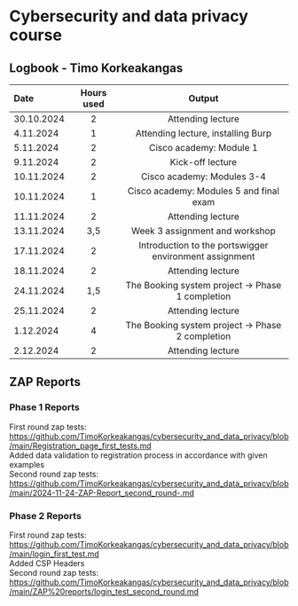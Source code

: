 # Cybersecurity and data privacy course
## Logbook - Timo Korkeakangas
| Date  | Hours used | Output |
| :---         |     :---:      |     :---:      |
| 30.10.2024 | 2 | Attending lecture  |
| 4.11.2024 | 1 | Attending lecture, installing Burp  |
| 5.11.2024 | 2 | Cisco academy: Module 1  |
| 9.11.2024 | 2 | Kick-off lecture  |
| 10.11.2024 | 2 | Cisco academy: Modules 3-4 |
| 10.11.2024 | 1 | Cisco academy: Modules 5 and final exam |
| 11.11.2024 | 2 | Attending lecture |
| 13.11.2024 | 3,5 | Week 3 assignment and workshop |
| 17.11.2024 | 2 | Introduction to the portswigger environment assignment |
| 18.11.2024 | 2 | Attending lecture |
| 24.11.2024 | 1,5 | The Booking system project → Phase 1 completion |
| 25.11.2024 | 2 | Attending lecture |
| 1.12.2024 | 4 | The Booking system project → Phase 2 completion |
| 2.12.2024 | 2 | Attending lecture |

## ZAP Reports
### Phase 1 Reports
First round zap tests: https://github.com/TimoKorkeakangas/cybersecurity_and_data_privacy/blob/main/Registration_page_first_tests.md  
Added data validation to registration process in accordance with given examples  
Second round zap tests: https://github.com/TimoKorkeakangas/cybersecurity_and_data_privacy/blob/main/2024-11-24-ZAP-Report_second_round-.md  
### Phase 2 Reports
First round zap tests: https://github.com/TimoKorkeakangas/cybersecurity_and_data_privacy/blob/main/login_first_test.md  
Added CSP Headers  
Second round zap tests: https://github.com/TimoKorkeakangas/cybersecurity_and_data_privacy/blob/main/ZAP%20reports/login_test_second_round.md  
